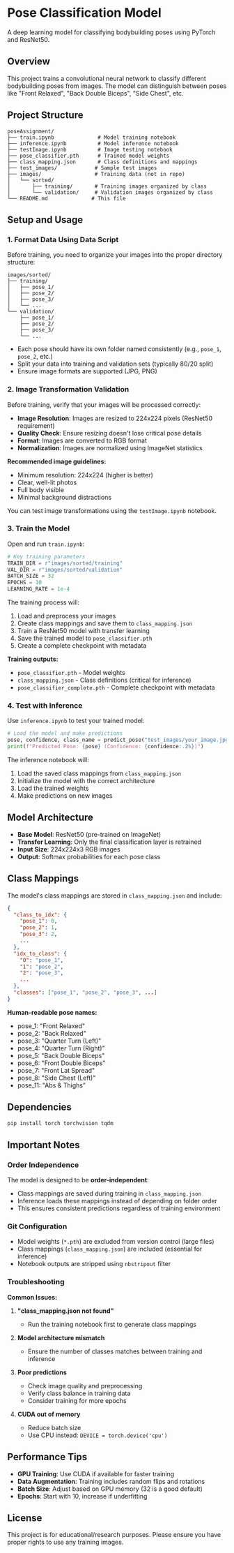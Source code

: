# Pose Classification Model

A deep learning model for classifying bodybuilding poses using PyTorch and ResNet50.

## Overview

This project trains a convolutional neural network to classify different bodybuilding poses from images. The model can distinguish between poses like "Front Relaxed", "Back Double Biceps", "Side Chest", etc.

## Project Structure

```
poseAssignment/
├── train.ipynb              # Model training notebook
├── inference.ipynb          # Model inference notebook
├── testImage.ipynb          # Image testing notebook
├── pose_classifier.pth      # Trained model weights
├── class_mapping.json       # Class definitions and mappings
├── test_images/            # Sample test images
├── images/                 # Training data (not in repo)
│   └── sorted/
│       ├── training/       # Training images organized by class
│       └── validation/     # Validation images organized by class
└── README.md              # This file
```

## Setup and Usage

### 1. Format Data Using Data Script

Before training, you need to organize your images into the proper directory structure:

```
images/sorted/
├── training/
│   ├── pose_1/
│   ├── pose_2/
│   ├── pose_3/
│   └── ...
└── validation/
    ├── pose_1/
    ├── pose_2/
    ├── pose_3/
    └── ...
```

- Each pose should have its own folder named consistently (e.g., `pose_1`, `pose_2`, etc.)
- Split your data into training and validation sets (typically 80/20 split)
- Ensure image formats are supported (JPG, PNG)

### 2. Image Transformation Validation

Before training, verify that your images will be processed correctly:

- **Image Resolution**: Images are resized to 224x224 pixels (ResNet50 requirement)
- **Quality Check**: Ensure resizing doesn't lose critical pose details
- **Format**: Images are converted to RGB format
- **Normalization**: Images are normalized using ImageNet statistics

**Recommended image guidelines:**

- Minimum resolution: 224x224 (higher is better)
- Clear, well-lit photos
- Full body visible
- Minimal background distractions

You can test image transformations using the `testImage.ipynb` notebook.

### 3. Train the Model

Open and run `train.ipynb`:

```python
# Key training parameters
TRAIN_DIR = r"images/sorted/training"
VAL_DIR = r"images/sorted/validation"
BATCH_SIZE = 32
EPOCHS = 10
LEARNING_RATE = 1e-4
```

The training process will:

1. Load and preprocess your images
2. Create class mappings and save them to `class_mapping.json`
3. Train a ResNet50 model with transfer learning
4. Save the trained model to `pose_classifier.pth`
5. Create a complete checkpoint with metadata

**Training outputs:**

- `pose_classifier.pth` - Model weights
- `class_mapping.json` - Class definitions (critical for inference)
- `pose_classifier_complete.pth` - Complete checkpoint with metadata

### 4. Test with Inference

Use `inference.ipynb` to test your trained model:

```python
# Load the model and make predictions
pose, confidence, class_name = predict_pose("test_images/your_image.jpg")
print(f"Predicted Pose: {pose} (Confidence: {confidence:.2%})")
```

The inference notebook will:

1. Load the saved class mappings from `class_mapping.json`
2. Initialize the model with the correct architecture
3. Load the trained weights
4. Make predictions on new images

## Model Architecture

- **Base Model**: ResNet50 (pre-trained on ImageNet)
- **Transfer Learning**: Only the final classification layer is retrained
- **Input Size**: 224x224x3 RGB images
- **Output**: Softmax probabilities for each pose class

## Class Mappings

The model's class mappings are stored in `class_mapping.json` and include:

```json
{
  "class_to_idx": {
    "pose_1": 0,
    "pose_2": 1,
    "pose_3": 2,
    ...
  },
  "idx_to_class": {
    "0": "pose_1",
    "1": "pose_2",
    "2": "pose_3",
    ...
  },
  "classes": ["pose_1", "pose_2", "pose_3", ...]
}
```

**Human-readable pose names:**

- pose_1: "Front Relaxed"
- pose_2: "Back Relaxed"
- pose_3: "Quarter Turn (Left)"
- pose_4: "Quarter Turn (Right)"
- pose_5: "Back Double Biceps"
- pose_6: "Front Double Biceps"
- pose_7: "Front Lat Spread"
- pose_8: "Side Chest (Left)"
- pose_11: "Abs & Thighs"

## Dependencies

```bash
pip install torch torchvision tqdm
```

## Important Notes

### Order Independence

The model is designed to be **order-independent**:

- Class mappings are saved during training in `class_mapping.json`
- Inference loads these mappings instead of depending on folder order
- This ensures consistent predictions regardless of training environment

### Git Configuration

- Model weights (`*.pth`) are excluded from version control (large files)
- Class mappings (`class_mapping.json`) are included (essential for inference)
- Notebook outputs are stripped using `nbstripout` filter

### Troubleshooting

**Common Issues:**

1. **"class_mapping.json not found"**

   - Run the training notebook first to generate class mappings

2. **Model architecture mismatch**

   - Ensure the number of classes matches between training and inference

3. **Poor predictions**

   - Check image quality and preprocessing
   - Verify class balance in training data
   - Consider training for more epochs

4. **CUDA out of memory**
   - Reduce batch size
   - Use CPU instead: `DEVICE = torch.device('cpu')`

## Performance Tips

- **GPU Training**: Use CUDA if available for faster training
- **Data Augmentation**: Training includes random flips and rotations
- **Batch Size**: Adjust based on GPU memory (32 is a good default)
- **Epochs**: Start with 10, increase if underfitting

## License

This project is for educational/research purposes. Please ensure you have proper rights to use any training images.
